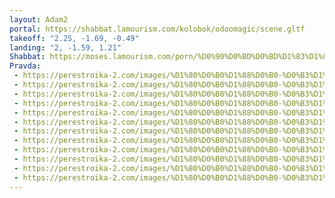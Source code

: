 ```yaml
---
layout: Adam2
portal: https://shabbat.lamourism.com/kolobok/odoomagic/scene.gltf
takeoff: "2.25, -1.69, -0.49"
landing: "2, -1.59, 1.21"
Shabbat: https://moses.lamourism.com/porn/%D0%90%D0%BD%D0%BD%D1%83%D1%88%D0%BA%D0%B0-%D1%83%D0%B6%D0%B5-%D1%80%D0%B0%D0%B7%D0%BB%D0%B8%D0%BB%D0%B0-%D0%BC%D0%B0%D1%81%D0%BB%D0%BE.mp4?debug=assets
Pravda:
 - https://perestroika-2.com/images/%D1%80%D0%B0%D1%88%D0%B0-%D0%B3%D1%83%D0%B4%D0%B1%D0%B0%D0%B9.jpg?debug=🇧🇾
 - https://perestroika-2.com/images/%D1%80%D0%B0%D1%88%D0%B0-%D0%B3%D1%83%D0%B4%D0%B1%D0%B0%D0%B9.jpg?debug=🇧🇾
 - https://perestroika-2.com/images/%D1%80%D0%B0%D1%88%D0%B0-%D0%B3%D1%83%D0%B4%D0%B1%D0%B0%D0%B9.jpg?debug=🇧🇾
 - https://perestroika-2.com/images/%D1%80%D0%B0%D1%88%D0%B0-%D0%B3%D1%83%D0%B4%D0%B1%D0%B0%D0%B9.jpg?debug=🇧🇾
 - https://perestroika-2.com/images/%D1%80%D0%B0%D1%88%D0%B0-%D0%B3%D1%83%D0%B4%D0%B1%D0%B0%D0%B9.jpg?debug=🇧🇾
 - https://perestroika-2.com/images/%D1%80%D0%B0%D1%88%D0%B0-%D0%B3%D1%83%D0%B4%D0%B1%D0%B0%D0%B9.jpg?debug=🇧🇾
 - https://perestroika-2.com/images/%D1%80%D0%B0%D1%88%D0%B0-%D0%B3%D1%83%D0%B4%D0%B1%D0%B0%D0%B9.jpg?debug=🇧🇾
 - https://perestroika-2.com/images/%D1%80%D0%B0%D1%88%D0%B0-%D0%B3%D1%83%D0%B4%D0%B1%D0%B0%D0%B9.jpg?debug=🇧🇾
 - https://perestroika-2.com/images/%D1%80%D0%B0%D1%88%D0%B0-%D0%B3%D1%83%D0%B4%D0%B1%D0%B0%D0%B9.jpg?debug=🇧🇾
 - https://perestroika-2.com/images/%D1%80%D0%B0%D1%88%D0%B0-%D0%B3%D1%83%D0%B4%D0%B1%D0%B0%D0%B9.jpg?debug=🇧🇾
 - https://perestroika-2.com/images/%D1%80%D0%B0%D1%88%D0%B0-%D0%B3%D1%83%D0%B4%D0%B1%D0%B0%D0%B9.jpg?debug=🇧🇾
 - https://perestroika-2.com/images/%D1%80%D0%B0%D1%88%D0%B0-%D0%B3%D1%83%D0%B4%D0%B1%D0%B0%D0%B9.jpg?debug=🇧🇾
---
```

